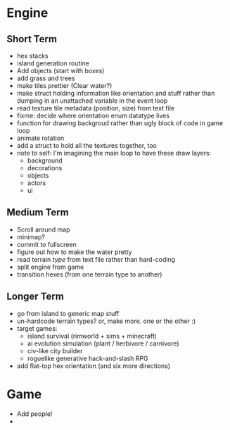 Engine
======

Short Term
----------

- hex stacks
- island generation routine
- Add objects (start with boxes)
- add grass and trees
- make tiles prettier (Clear water?)
- make struct holding information like orientation and stuff
  rather than dumping in an unattached variable in the event
  loop
- read texture tile metadata (position, size) from text file
- fixme: decide where orientation enum 
  datatype lives
- function for drawing backgroud rather than ugly block of code
  in game loop
- animate rotation
- add a struct to hold all the textures together, too
- note to self: I'm imagining the main loop to have these draw layers:
  - background
  - decorations
  - objects
  - actors
  - ui

Medium Term
-----------
- Scroll around map
- minimap?
- commit to fullscreen
- figure out how to make the water pretty
- read terrain _type_ from text file rather than hard-coding
- split engine from game
- transition hexes (from one terrain type to another)

Longer Term
-----------

- go from island to generic map stuff
- un-hardcode terrain types? or, make more. one or the other :)
- target games:
  - island survival (rimworld + sims + minecraft)
  - ai evolution simulation (plant / herbivore / carnivore)
  - civ-like city builder
  - roguelike generative hack-and-slash RPG
- add flat-top hex orientation (and six more directions)

Game
====

- Add people!
- 
